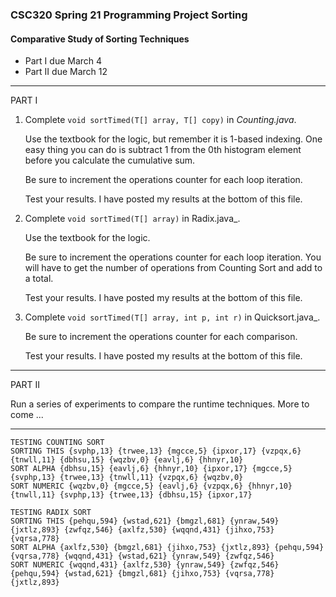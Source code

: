 ### CSC320 Spring 21 Programming Project Sorting
#### Comparative Study of Sorting Techniques

- Part I due March 4
- Part II due March 12

<hr>

PART I

1. Complete `void sortTimed(T[] array, T[] copy)` in _Counting.java_.

	Use the textbook for the logic, but remember it is 1-based indexing. One easy thing you can do is subtract 1 from the 0th histogram element before you calculate the cumulative sum.

	Be sure to increment the operations counter for each loop iteration.

	Test your results. I have posted my results at the bottom of this file.

2. Complete `void sortTimed(T[] array)` in Radix.java_.

	Use the textbook for the logic.

	Be sure to increment the operations counter for each loop iteration. You will have to get the number of operations from Counting Sort and add to a total.

	Test your results. I have posted my results at the bottom of this file.

3. Complete `void sortTimed(T[] array, int p, int r)` in Quicksort.java_.

	Be sure to increment the operations counter for each comparison.

	Test your results. I have posted my results at the bottom of this file.

<hr>

PART II

Run a series of experiments to compare the runtime techniques. More to come ...

<hr>

```
TESTING COUNTING SORT
SORTING THIS {svphp,13} {trwee,13} {mgcce,5} {ipxor,17} {vzpqx,6} {tnwll,11} {dbhsu,15} {wqzbv,0} {eavlj,6} {hhnyr,10}
SORT ALPHA {dbhsu,15} {eavlj,6} {hhnyr,10} {ipxor,17} {mgcce,5} {svphp,13} {trwee,13} {tnwll,11} {vzpqx,6} {wqzbv,0}
SORT NUMERIC {wqzbv,0} {mgcce,5} {eavlj,6} {vzpqx,6} {hhnyr,10} {tnwll,11} {svphp,13} {trwee,13} {dbhsu,15} {ipxor,17}

TESTING RADIX SORT
SORTING THIS {pehqu,594} {wstad,621} {bmgzl,681} {ynraw,549} {jxtlz,893} {zwfqz,546} {axlfz,530} {wqqnd,431} {jihxo,753} {vqrsa,778}
SORT ALPHA {axlfz,530} {bmgzl,681} {jihxo,753} {jxtlz,893} {pehqu,594} {vqrsa,778} {wqqnd,431} {wstad,621} {ynraw,549} {zwfqz,546}
SORT NUMERIC {wqqnd,431} {axlfz,530} {ynraw,549} {zwfqz,546} {pehqu,594} {wstad,621} {bmgzl,681} {jihxo,753} {vqrsa,778} {jxtlz,893}
```
